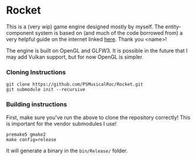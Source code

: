 # Rocket

This is a (very wip) game engine designed mostly by myself. The entity-component system is based on (and much of the code borrowed from) a very helpful guide on the internet linked [here](). Thank you \<name>!

The engine is built on OpenGL and GLFW3. It is possible in the future that I may add Vulkan support, but for now OpenGL is simpler.

### Cloning Instructions

```
git clone https://github.com/PSMusicalRoc/Rocket.git
git submodule init --recursive
```

### Building instructions

First, make sure you've run the above to clone the repository correctly! This is important for the vendor submodules I use!

```
premake5 gmake2
make config=release
```

It will generate a binary in the `bin/Release/` folder.